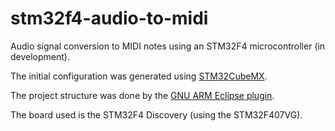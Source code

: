 # stm32f4-audio-to-midi

Audio signal conversion to MIDI notes using an STM32F4 microcontroller (in development).

The initial configuration was generated using [STM32CubeMX](https://www.st.com/en/development-tools/stm32cubemx.html). 

The project structure was done by the [GNU ARM Eclipse plugin](https://gnu-mcu-eclipse.github.io). 

The board used is the STM32F4 Discovery (using the STM32F407VG).



